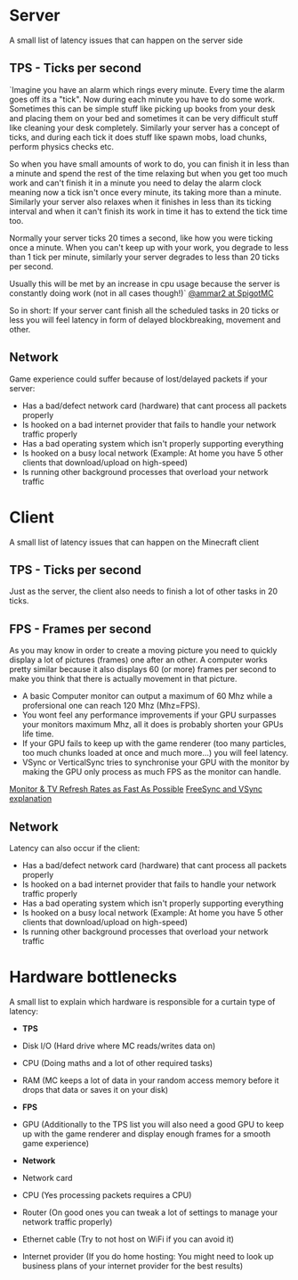 # Server
A small list of latency issues that can happen on the server side

## TPS - Ticks per second
`Imagine you have an alarm which rings every minute. Every time the alarm goes off its a "tick". Now during each minute you have to do some work. Sometimes this can be simple stuff like picking up books from your desk and placing them on your bed and sometimes it can be very difficult stuff like cleaning your desk completely. Similarly your server has a concept of ticks, and during each tick it does stuff like spawn mobs, load chunks, perform physics checks etc.

So when you have small amounts of work to do, you can finish it in less than a minute and spend the rest of the time relaxing but when you get too much work and can't finish it in a minute you need to delay the alarm clock meaning now a tick isn't once every minute, its taking more than a minute. Similarly your server also relaxes when it finishes in less than its ticking interval and when it can't finish its work in time it has to extend the tick time too.

Normally your server ticks 20 times a second, like how you were ticking once a minute.
When you can't keep up with your work, you degrade to less than 1 tick per minute, similarly your server degrades to less than 20 ticks per second.

Usually this will be met by an increase in cpu usage because the server is constantly doing work (not in all cases though!)`
[@ammar2 at SpigotMC](https://www.spigotmc.org/threads/what-is-tps.4277/#post-43925)

So in short: If your server cant finish all the scheduled tasks in 20 ticks or less you will feel latency in form of delayed blockbreaking, movement and other.

## Network
Game experience could suffer because of lost/delayed packets if your server:  
* Has a bad/defect network card (hardware) that cant process all packets properly
* Is hooked on a bad internet provider that fails to handle your network traffic properly
* Has a bad operating system which isn't properly supporting everything
* Is hooked on a busy local network (Example: At home you have 5 other clients that download/upload on high-speed)
* Is running other background processes that overload your network traffic

# Client
A small list of latency issues that can happen on the Minecraft client

## TPS - Ticks per second
Just as the server, the client also needs to finish a lot of other tasks in 20 ticks.

## FPS - Frames per second
As you may know in order to create a moving picture you need to quickly display a lot of pictures (frames) one after an other. A computer works pretty similar because it also displays 60 (or more) frames per second to make you think that there is actually movement in that picture.

* A basic Computer monitor can output a maximum of 60 Mhz while a profersional one can reach 120 Mhz (Mhz=FPS).
* You wont feel any performance improvements if your GPU surpasses your monitors maximum Mhz, all it does is probably shorten your GPUs life time.
* If your GPU fails to keep up with the game renderer (too many particles, too much chunks loaded at once and much more...) you will feel latency.
* VSync or VerticalSync tries to synchronise your GPU with the monitor by making the GPU only process as much FPS as the monitor can handle.

[Monitor & TV Refresh Rates as Fast As Possible]
[FreeSync and VSync explanation]

## Network
Latency can also occur if the client:
* Has a bad/defect network card (hardware) that cant process all packets properly
* Is hooked on a bad internet provider that fails to handle your network traffic properly
* Has a bad operating system which isn't properly supporting everything
* Is hooked on a busy local network (Example: At home you have 5 other clients that download/upload on high-speed)
* Is running other background processes that overload your network traffic

# Hardware bottlenecks
A small list to explain which hardware is responsible for a curtain type of latency:  

- **TPS**
 - Disk I/O (Hard drive where MC reads/writes data on)
 - CPU (Doing maths and a lot of other required tasks)
 - RAM (MC keeps a lot of data in your random access memory before it drops that data or saves it on your disk)

- **FPS**
 - GPU (Additionally to the TPS list you will also need a good GPU to keep up with the game renderer and display enough frames for a smooth game experience)
 
- **Network**
 - Network card
 - CPU (Yes processing packets requires a CPU)
 - Router (On good ones you can tweak a lot of settings to manage your network traffic properly)
 - Ethernet cable (Try to not host on WiFi if you can avoid it)
 - Internet provider (If you do home hosting: You might need to look up business plans of your internet provider for the best results)
 
[Monitor & TV Refresh Rates as Fast As Possible]:https://www.youtube.com/watch?v=YCWZ_kWTB9w
[FreeSync and VSync explanation]:https://www.youtube.com/watch?v=5Ey-KObDABI